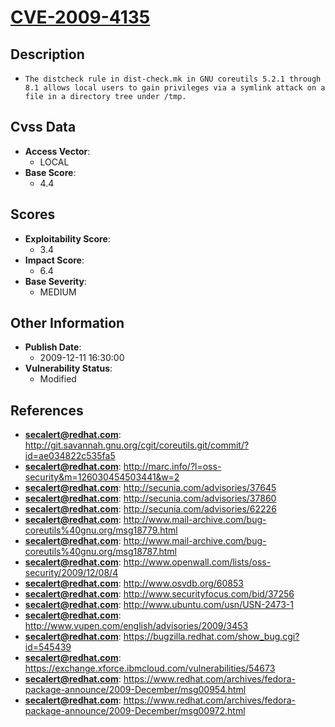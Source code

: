 
# [CVE-2009-4135](https://cve.mitre.org/cgi-bin/cvename.cgi?name=CVE-2009-4135)

## Description

- `The distcheck rule in dist-check.mk in GNU coreutils 5.2.1 through 8.1 allows local users to gain privileges via a symlink attack on a file in a directory tree under /tmp.`

## Cvss Data

- **Access Vector**:
  - LOCAL
- **Base Score**:
  - 4.4

## Scores

- **Exploitability Score**:
  - 3.4
- **Impact Score**:
  - 6.4
- **Base Severity**:
  - MEDIUM

## Other Information

- **Publish Date**:
  - 2009-12-11 16:30:00
- **Vulnerability Status**:
  - Modified

## References

- **secalert@redhat.com**: http://git.savannah.gnu.org/cgit/coreutils.git/commit/?id=ae034822c535fa5
- **secalert@redhat.com**: http://marc.info/?l=oss-security&m=126030454503441&w=2
- **secalert@redhat.com**: http://secunia.com/advisories/37645
- **secalert@redhat.com**: http://secunia.com/advisories/37860
- **secalert@redhat.com**: http://secunia.com/advisories/62226
- **secalert@redhat.com**: http://www.mail-archive.com/bug-coreutils%40gnu.org/msg18779.html
- **secalert@redhat.com**: http://www.mail-archive.com/bug-coreutils%40gnu.org/msg18787.html
- **secalert@redhat.com**: http://www.openwall.com/lists/oss-security/2009/12/08/4
- **secalert@redhat.com**: http://www.osvdb.org/60853
- **secalert@redhat.com**: http://www.securityfocus.com/bid/37256
- **secalert@redhat.com**: http://www.ubuntu.com/usn/USN-2473-1
- **secalert@redhat.com**: http://www.vupen.com/english/advisories/2009/3453
- **secalert@redhat.com**: https://bugzilla.redhat.com/show_bug.cgi?id=545439
- **secalert@redhat.com**: https://exchange.xforce.ibmcloud.com/vulnerabilities/54673
- **secalert@redhat.com**: https://www.redhat.com/archives/fedora-package-announce/2009-December/msg00954.html
- **secalert@redhat.com**: https://www.redhat.com/archives/fedora-package-announce/2009-December/msg00972.html
